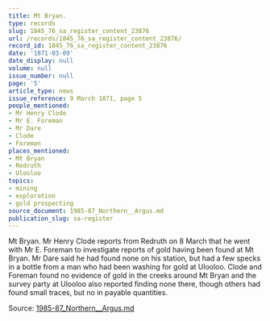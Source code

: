 ```yaml
---
title: Mt Bryan.
type: records
slug: 1845_76_sa_register_content_23876
url: /records/1845_76_sa_register_content_23876/
record_id: 1845_76_sa_register_content_23876
date: '1871-03-09'
date_display: null
volume: null
issue_number: null
page: '5'
article_type: news
issue_reference: 9 March 1871, page 5
people_mentioned:
- Mr Henry Clode
- Mr E. Foreman
- Mr Dare
- Clode
- Foreman
places_mentioned:
- Mt Bryan
- Redruth
- Ulooloo
topics:
- mining
- exploration
- gold prospecting
source_document: 1985-87_Northern__Argus.md
publication_slug: sa-register
---
```


Mt Bryan.  Mr Henry Clode reports from Redruth on 8 March that he went with Mr E. Foreman to investigate reports of gold having been found at Mt Bryan.  Mr Dare said he had found none on his station, but had a few specks in a bottle from a man who had been washing for gold at Ulooloo.  Clode and Foreman found no evidence of gold in the creeks around Mt Bryan and the survey party at Ulooloo also reported finding none there, though others had found small traces, but no in payable quantities.

Source: [1985-87_Northern__Argus.md](/downloads/markdown/1985-87_Northern__Argus.md)
